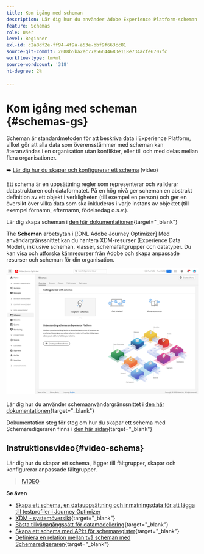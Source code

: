 ```yaml
---
title: Kom igång med scheman
description: Lär dig hur du använder Adobe Experience Platform-scheman i Adobe Journey Optimizer
feature: Schemas
role: User
level: Beginner
exl-id: c2a8df2e-ff94-4f9a-a53e-bbf9f663cc81
source-git-commit: 2088b5ba2ec77e56644683e118e734acfe6707fc
workflow-type: tm+mt
source-wordcount: '318'
ht-degree: 2%

---
```


# Kom igång med scheman {#schemas-gs}

Scheman är standardmetoden för att beskriva data i Experience Platform, vilket gör att alla data som överensstämmer med scheman kan återanvändas i en organisation utan konflikter, eller till och med delas mellan flera organisationer.

➡️ [Lär dig hur du skapar och konfigurerar ett schema](#video-schema) (video)

Ett schema är en uppsättning regler som representerar och validerar datastrukturen och dataformatet. På en hög nivå ger scheman en abstrakt definition av ett objekt i verkligheten (till exempel en person) och ger en översikt över vilka data som ska inkluderas i varje instans av objektet (till exempel förnamn, efternamn, födelsedag o.s.v.).

Lär dig skapa scheman i [den här dokumentationen](https://experienceleague.adobe.com/docs/experience-platform/xdm/schema/composition.html){target=&quot;_blank&quot;}

The **Scheman** arbetsytan i [!DNL Adobe Journey Optimizer] Med användargränssnittet kan du hantera XDM-resurser (Experience Data Model), inklusive scheman, klasser, schemafältgrupper och datatyper. Du kan visa och utforska kärnresurser från Adobe och skapa anpassade resurser och scheman för din organisation.

![](../assets/schemas-home.png)

Lär dig hur du använder schemaanvändargränssnittet i [den här dokumentationen](https://experienceleague.adobe.com/docs/experience-platform/xdm/ui/overview.html){target=&quot;_blank&quot;}

Dokumentation steg för steg om hur du skapar ett schema med Schemaredigeraren finns i [den här sidan](https://experienceleague.adobe.com/docs/experience-platform/xdm/tutorials/create-schema-ui.html){target=&quot;_blank&quot;}


## Instruktionsvideo{#video-schema}

Lär dig hur du skapar ett schema, lägger till fältgrupper, skapar och konfigurerar anpassade fältgrupper.

>[!VIDEO](https://video.tv.adobe.com/v/334461?quality=12)

**Se även**

* [Skapa ett schema, en datauppsättning och inmatningsdata för att lägga till testprofiler i Journey Optimizer](../building-journeys/creating-test-profiles.md)
* [XDM - systemöversikt](https://experienceleague.adobe.com/docs/experience-platform/xdm/home.html?lang=sv){target=&quot;_blank&quot;}
* [Bästa tillvägagångssätt för datamodellering](https://experienceleague.adobe.com/docs/experience-platform/xdm/schema/best-practices.html){target=&quot;_blank&quot;}
* [Skapa ett schema med API:t för schemaregister](https://experienceleague.adobe.com/docs/experience-platform/xdm/tutorials/create-schema-api.html){target=&quot;_blank&quot;}
* [Definiera en relation mellan två scheman med Schemaredigeraren](https://experienceleague.adobe.com/docs/experience-platform/xdm/tutorials/relationship-ui.html){target=&quot;_blank&quot;}
